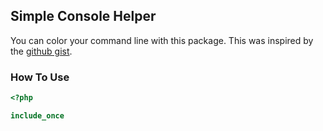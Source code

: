 ## Simple Console Helper

You can color your command line with this package.
This was inspired by the  [github gist](https://gist.github.com/sallar/5257396).

### How To Use
```php
<?php

include_once 

```
